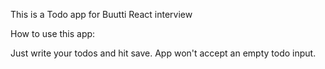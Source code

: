 This is a Todo app for Buutti React interview

How to use this app:

Just write your todos and hit save. App won't accept an empty todo input.
